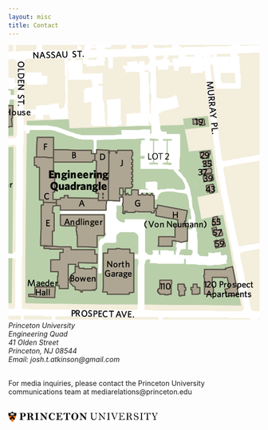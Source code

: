 ```yaml
---
layout: misc
title: Contact
---
```


<a href="https://m.princeton.edu/default/map/index?filter=engineering%20quad&_recenter=true">
	<img class="pull-right" src="/images/EquadMap.png"/>
</a>

<address>
	Princeton University<br>
	Engineering Quad <br>
	41 Olden Street<br>
	Princeton, NJ 08544<br>
	Email: josh.t.atkinson@gmail.com
</address>

<p>&nbsp;<br>
For media inquiries, please contact the Princeton University communications team at mediarelations@princeton.edu
<p>&nbsp;<br> 
<img width=300 src="/images/logos/pu-logo.svg">
